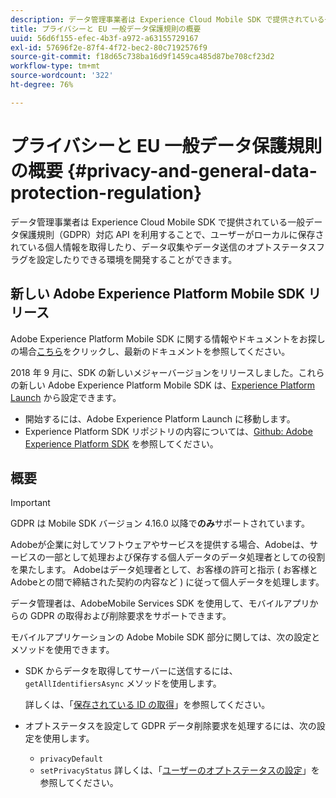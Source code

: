 ```yaml
---
description: データ管理事業者は Experience Cloud Mobile SDK で提供されている一般データ保護規則（GDPR）対応 API を利用することで、ユーザーがローカルに保存されている個人情報を取得したり、データ収集やデータ送信のオプトステータスフラグを設定したりできる環境を開発することができます。
title: プライバシーと EU 一般データ保護規則の概要
uuid: 56d6f155-efec-4b3f-a972-a63155729167
exl-id: 57696f2e-87f4-4f72-bec2-80c7192576f9
source-git-commit: f18d65c738ba16d9f1459ca485d87be708cf23d2
workflow-type: tm+mt
source-wordcount: '322'
ht-degree: 76%

---
```


# プライバシーと EU 一般データ保護規則の概要 {#privacy-and-general-data-protection-regulation}

データ管理事業者は Experience Cloud Mobile SDK で提供されている一般データ保護規則（GDPR）対応 API を利用することで、ユーザーがローカルに保存されている個人情報を取得したり、データ収集やデータ送信のオプトステータスフラグを設定したりできる環境を開発することができます。

## 新しい Adobe Experience Platform Mobile SDK リリース

Adobe Experience Platform Mobile SDK に関する情報やドキュメントをお探しの場合[こちら](https://aep-sdks.gitbook.io/docs/)をクリックし、最新のドキュメントを参照してください。

2018 年 9 月に、SDK の新しいメジャーバージョンをリリースしました。これらの新しい Adobe Experience Platform Mobile SDK は、[Experience Platform Launch](https://www.adobe.com/jp/experience-platform/launch.html) から設定できます。

* 開始するには、Adobe Experience Platform Launch に移動します。
* Experience Platform SDK リポジトリの内容については、[Github: Adobe Experience Platform SDK](https://github.com/Adobe-Marketing-Cloud/acp-sdks) を参照してください。

## 概要

>[!IMPORTANT]
>
>GDPR は Mobile SDK バージョン 4.16.0 以降で&#x200B;**のみ**&#x200B;サポートされています。

Adobeが企業に対してソフトウェアやサービスを提供する場合、Adobeは、サービスの一部として処理および保存する個人データのデータ処理者としての役割を果たします。 Adobeはデータ処理者として、お客様の許可と指示 ( お客様とAdobeとの間で締結された契約の内容など ) に従って個人データを処理します。

データ管理者は、AdobeMobile Services SDK を使用して、モバイルアプリからの GDPR の取得および削除要求をサポートできます。

モバイルアプリケーションの Adobe Mobile SDK 部分に関しては、次の設定とメソッドを使用できます。

* SDK からデータを取得してサーバーに送信するには、`getAllIdentifiersAsync` メソッドを使用します。

   詳しくは、「[保存されている ID の取得](/help/android/c-mob-privacy-gdpr-android/c-mob-gdpr-ret-stored-ids-android.md)」を参照してください。

* オプトステータスを設定して GDPR データ削除要求を処理するには、次の設定を使用します。

   * `privacyDefault`
   * `setPrivacyStatus`
   詳しくは、「[ユーザーのオプトステータスの設定](/help/android/c-mob-privacy-gdpr-android/privacy.md)」を参照してください。
